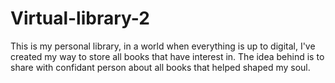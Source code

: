 # Virtual-library-2
This is my personal library, in a world when everything is up to digital, I've created my way to store all books that have interest in. The idea behind is to share with confidant person about all books that helped shaped my soul.
